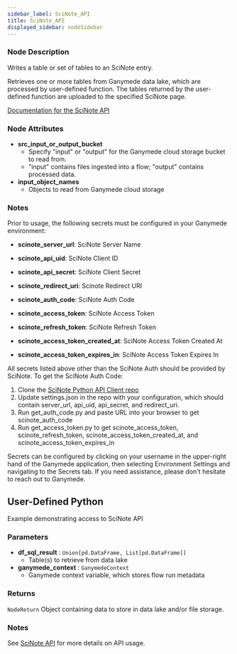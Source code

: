 ```yaml
---
sidebar_label: SciNote_API
title: SciNote_API
displayed_sidebar: nodeSidebar
---
```


### Node Description

Writes a table or set of tables to an SciNote entry.

Retrieves one or more tables from Ganymede data lake, which are processed by user-defined
function.  The tables returned by the user-defined function are uploaded to
the specified SciNote page.

[Documentation for the SciNote API](https://scinote-eln.github.io/scinote-api-v1-docs/)

### Node Attributes

- **src_input_or_output_bucket**
  - Specify "input" or "output" for the Ganymede cloud storage bucket to read from.
  - "input" contains files ingested into a flow; "output" contains processed data.
- **input_object_names**
  - Objects to read from Ganymede cloud storage

### Notes

Prior to usage, the following secrets must be configured in your Ganymede environment:
- **scinote_server_url**: SciNote Server Name
- **scinote_api_uid**: SciNote Client ID
- **scinote_api_secret**: SciNote Client Secret
- **scinote_redirect_uri**: Scinote Redirect URI
- **scinote_auth_code**: SciNote Auth Code

- **scinote_access_token**: SciNote Access Token
- **scinote_refresh_token**: SciNote Refresh Token
- **scinote_access_token_created_at**: SciNote Access Token Created At
- **scinote_access_token_expires_in**: SciNote Access Token Expires In

All secrets listed above other than the SciNote Auth should be provided by SciNote.
To get the SciNote Auth Code:
1. Clone the [SciNote Python API Client repo](https://github.com/scinote-eln/scinote-python-api-client-example)
2. Update settings.json in the repo with your configuration, which should contain server_url,
api_uid, api_secret, and redirect_uri.
3. Run get_auth_code.py and paste URL into your browser to get scinote_auth_code
4. Run get_access_token.py to get scinote_access_token, scinote_refresh_token,
scinote_access_token_created_at, and scinote_access_token_expires_in

Secrets can be configured by clicking on your username in the upper-right hand of the Ganymede
application, then selecting Environment Settings and navigating to the Secrets tab.  If you need
assistance, please don't hesitate to reach out to Ganymede.

## User-Defined Python

Example demonstrating access to SciNote API

### Parameters

- **df_sql_result** : `Union[pd.DataFrame, List[pd.DataFrame]]`
    - Table(s) to retrieve from data lake
- **ganymede_context** : `GanymedeContext`
    - Ganymede context variable, which stores flow run metadata

### Returns

`NodeReturn`
  Object containing data to store in data lake and/or file storage.

### Notes

See [SciNote API](https://scinote-eln.github.io/scinote-api-v1-docs/) for more details on API usage.
